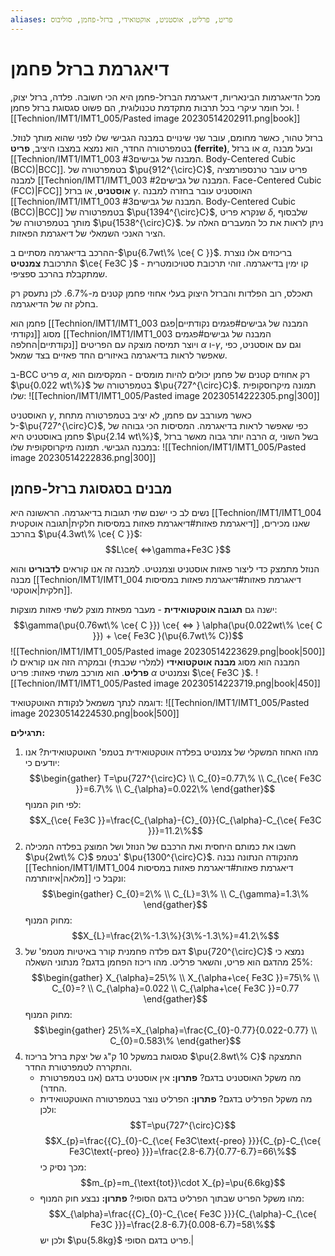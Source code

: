 ```yaml
---
aliases: פריט, פרליט, אוסטניט, אוקטואידי, ברזל-פחמן, סוליבוס
---
```

# דיאגרמת ברזל פחמן
מכל הדיאגרמות הבינאריות, דיאגרמת הברזל-פחמן היא הכי חשובה. פלדה, ברזל יצוק, וכל חומר עיקרי בכל תרבות מתקדמת טכנולוגית, הם פשוט סגסוגת ברזל פחמן.
![[Technion/IMT1/IMT1_005/Pasted image 20230514202911.png|book]]

ברזל טהור, כאשר מחומם, עובר שני שינויים במבנה הגבישי שלו לפני שהוא מותך לנוזל. בטמפרטורה החדר, הוא נמצא במצבו היציב, **פריט (ferrite)**, או  ברזל $\alpha$, ובעל מבנה [[Technion/IMT1/IMT1_003 המבנה של גבישים#3. Body-Centered Cubic (BCC)|BCC]].
בטמפרטורה של $\pu{912^{\circ}C}$, פריט עובר טרנספורמציה למבנה [[Technion/IMT1/IMT1_003 המבנה של גבישים#2. Face-Centered Cubic (FCC)|FCC]] **אוסטניט**, או ברזל $\gamma$. האוסטניט עובר בחזרה למבנה [[Technion/IMT1/IMT1_003 המבנה של גבישים#3. Body-Centered Cubic (BCC)|BCC]] בטמפרטורה של $\pu{1394^{\circ}C}$, שנקרא פריט $\delta$, שלבסוף מותך בטמפרטורה של $\pu{1538^{\circ}C}$.
ניתן לראות את כל המעברים האלה על הציר האנכי השמאלי של דיאגרמת הפאזות.

ההרכב בדיאגרמה מסתיים ב-$\pu{6.7wt\% \ce{ C }}$. בריכוזים אלו נוצרת התרכובת **צמנטיט** $\ce{ Fe3C }$ - קו ימין בדיאגרמה. זוהי תרכובת סטויכומטרית שמתקבלת בהרכב ספציפי.

תאכלס, רוב הפלדות והברזל היצוק בעלי אחוזי פחמן קטנים מ-$6.7\%$. לכן נתעסק רק בחלק זה של הדיאגרמה.

פחמן הוא [[Technion/IMT1/IMT1_003 המבנה של גבישים#פגמים נקודתיים|פגם נקודתי]] מסוג [[Technion/IMT1/IMT1_003 המבנה של גבישים#פגמים נקודתיים|החלפה]] ויוצר תמיסה מוצקה עם הפריטים $\alpha$ ו-$\gamma$, וגם עם אוסטניט, כפי שאפשר לראות בדיאגרמה באיזורים החד פאזיים בצד שמאל.

ב-BCC פריט $\alpha$, רק אחוזים קטנים של פחמן יכולים להיות מומסים - המקסימום הוא $\pu{0.022 wt\%}$ בטמפרטורה של $\pu{727^{\circ}C}$. תמונה מיקרוסקופית שלו:
![[Technion/IMT1/IMT1_005/Pasted image 20230514222305.png|300]]

האוסטניט $\gamma$, כאשר מעורבב עם פחמן, לא יציב בטמפרטורה מתחת ל-$\pu{727^{\circ}C}$, כפי שאפשר לראות בדיאגרמה. המסיסות הכי גבוהה של פחמן באוסטניט היא $\pu{2.14 wt\%}$, הרבה יותר גבוה מאשר ברזל $\alpha$, בשל השוני במבנה הגבישי. תמונה מיקרוסקופית שלו:
![[Technion/IMT1/IMT1_005/Pasted image 20230514222836.png|300]]

## מבנים בסגסוגת ברזל-פחמן

נשים לב כי ישנם שתי תגובות בדיאגרמה. הראשונה היא [[Technion/IMT1/IMT1_004 דיאגרמת פאזות#דיאגרמת פאזות במסיסות חלקית|תגובה אוטקטית]] שאנו מכירים, בהרכב $\pu{4.3wt\% \ce{ C }}$:
$$L\ce{ <=>\gamma+Fe3C }$$

הנוזל מתמצק כדי ליצור פאזות אוסטניט וצמנטיט. למבנה זה אנו קוראים **לדבוריט** והוא מבנה [[Technion/IMT1/IMT1_004 דיאגרמת פאזות#דיאגרמת פאזות במסיסות חלקית|אוטקטי]].

ישנה גם **תגובה אוטקטואידית** - מעבר מפאזת מוצק לשתי פאזות מוצקות:
$$\gamma(\pu{0.76wt\% \ce{ C }}) \ce{ <=> } \alpha(\pu{0.022wt\% \ce{ C }}) + \ce{ Fe3C }(\pu{6.7wt\% C})$$
![[Technion/IMT1/IMT1_005/Pasted image 20230514223629.png|book|500]]
המבנה הוא מסוג **מבנה אוטקטואידי** (למלרי שכבתי) ובמקרה הזה אנו קוראים לו **פרליט**. הוא מורכב משתי פאזות: פריט $\alpha$ וצמנטיט $\ce{ Fe3C }$.
![[Technion/IMT1/IMT1_005/Pasted image 20230514223719.png|book|450]]

דוגמה לנתך משמאל לנקודת האוטקטואיד:
![[Technion/IMT1/IMT1_005/Pasted image 20230514224530.png|book|500]]

**תרגילים:**
1. מהו האחוז המשקלי של צמנטיט בפלדה אוטקטואידית בטמפ' האוטקטואידית?
	אנו יודעים כי:
	$$\begin{gather}
T=\pu{727^{\circ}C} \\
C_{0}=0.77\% \\
C_{\ce{ Fe3C }}=6.7\% \\
C_{\alpha}=0.022\%
\end{gather}$$
	לפי חוק המנוף:
	$$X_{\ce{ Fe3C }}=\frac{C_{\alpha}-{C}_{0}}{C_{\alpha}-C_{\ce{ Fe3C }}}=11.2\%$$
1. חשבו את כמותם היחסית ואת הרכבם של הנוזל ושל המוצק בפלדה המכילה $\pu{2wt\% C}$ בטמפ' $\pu{1300^{\circ}C}$.
	מהנקודה הנתונה נבנה [[Technion/IMT1/IMT1_004 דיאגרמת פאזות#דיאגרמת פאזות במסיסות מלאה|איזותרמה]] ונקבל כי:
	$$\begin{gather}
C_{0}=2\% \\
C_{L}=3\% \\
C_{\gamma}=1.3\%
\end{gather}$$
	מחוק המנוף:
	$$X_{L}=\frac{2\%-1.3\%}{3\%-1.3\%}=41.2\%$$
1. דגם פלדה פחמנית קורר באיטיות מטמפ' של $\pu{720^{\circ}C}$ נמצא כי $25\%$ מהדגם הוא פריט, והשאר פרליט. מהו ריכוז הפחמן בדגם?
	מנתוני השאלה:
	$$\begin{gather}
X_{\alpha}=25\% \\
X_{\alpha+\ce{ Fe3C }}=75\% \\
C_{0}=? \\
C_{\alpha}=0.022 \\
C_{\alpha+\ce{ Fe3C }}=0.77
\end{gather}$$
	מחוק המנוף:
	$$\begin{gather}
25\%=X_{\alpha}=\frac{C_{0}-0.77}{0.022-0.77} \\
C_{0}=0.583\%
\end{gather}$$
3. סגסוגת במשקל 10 ק"ג של יצקת ברזל בריכוז $\pu{2.8wt\% C}$ התמצקה והתקררה לטמפרטורת החדר.
	- מה משקל האוסטניט בדגם?
		**פתרון:**
		אין אוסטניט בדגם (אנו בטמפרטורת החדר).
	- מה משקל הפרליט בדגם?
		**פתרון:**
		הפרליט נוצר בטמפרטורה האוטקטואידית ולכן:
		$$T=\pu{727^{\circ}C}$$
		$$X_{p}=\frac{{C}_{0}-C_{\ce{ Fe3C\text{-preo} }}}{C_{p}-C_{\ce{ Fe3C\text{-preo} }}}=\frac{2.8-6.7}{0.77-6.7}=66\%$$
		מכך נסיק כי:
		$$m_{p}=m_{\text{tot}}\cdot X_{p}=\pu{6.6kg}$$
	- מהו משקל הפריט שבתוך הפרליט בדגם הסופי?
		**פתרון:**
		נבצע חוק המנוף:
		$$X_{\alpha}=\frac{{C}_{0}-C_{\ce{ Fe3C }}}{C_{\alpha}-C_{\ce{ Fe3C }}}=\frac{2.8-6.7}{0.008-6.7}=58\%$$
		ולכן יש $\pu{5.8kg}$ פריט בדגם הסופי.|
		
